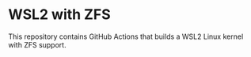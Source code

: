 # WSL2 with ZFS

This repository contains GitHub Actions that builds a WSL2 Linux kernel with ZFS support.
